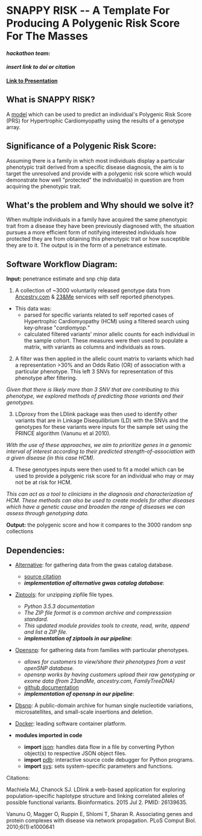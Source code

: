 
# **SNAPPY RISK** -- A Template For Producing A Polygenic Risk Score For The Masses

#### *hackathon team:*

#### *insert link to doi or citation*

#### [Link to Presentation](https://docs.google.com/presentation/d/1QgcN_QEQccpOUKctkwVCtzaE_Z_UvFrr50JRNkq9eJc/edit#slide=id.g5971a2130c_0_17)

## What is **SNAPPY RISK?**
A [model](https://www.lucidchart.com/invitations/accept/4f6b4edf-c7cd-4302-a349-bc40e1a4c9b2) which can be used to predict an individual's Polygenic Risk Score (PRS) for Hypertrophic Cardiomyopathy using the results of a genotype array.
                           




##  Significance of a Polygenic Risk Score:
Assuming there is a family in which most individuals display a particular phenotypic trait derived from a specific disease diagnosis, the aim is to target the unresolved and provide with a polygenic risk score which would demonstrate how well "protected" the individual(s) in question are from acquiring the phenotypic trait.


##   What's the problem and Why should we solve it?
When multiple individuals in a family have acquired the same phenotypic trait from a disease they have been previously diagnosed with, the situation pursues a more efficient form of notifying interested individuals how protected they are from obtaining this phenotypic trait or how susceptible they are to it. The output is in the form of a penetrance estimate. 


## Software Workflow Diagram:
**Input:** penetrance estimate and snp chip data 
  1. A collection of ~3000 voluntarily released genotype data from [Ancestry.com](https://www.ancestry.com/) & [23&Me](https://www.23andme.com/?mygf=true) services with self reported phenotypes.
  + This data was:
    - parsed for specific variants related to self reported cases of Hypertrophic Cardiomyopathy (HCM) using a filtered search using key-phrase "*cardiomyop.*" 
    - calculated filtered variants' minor allelic counts for each individual in the sample cohort. These measures were then used to populate a matrix, with variants as columns and individuals as rows. 
           
           
  2. A filter was then applied in the allelic count matrix to variants which had a representation >30% and an Odds Ratio (OR) of association with a particular phenotype. This left 3 SNVs for representation of this phenotype after filtering. 

*Given that there is likely more than 3 SNV that are contributing to this phenotype, we explored methods of predicting those variants and their genotypes.*

  3. LDproxy from the LDlink package was then used to identify other variants that are in Linkage Disequilibrium (LD) with the SNVs and the genotypes for these variants were inputs for the sample set using the PRINCE algorithm (Vanunu et al 2010). 

*With the use of these approaches, we aim to prioritize genes in a genomic interval of interest according to their predicted strength-of-association with a given disease (in this case HCM).* 

  4. These genotypes inputs were then used to fit a model which can be used to provide a polygenic risk score for an individual who may or may not be at risk for HCM. 
  
*This can act as a tool to clinicians in the diagnosis and characterization of HCM. These methods can also be used to create models for other diseases which have a genetic cause and broaden the range of diseases we can assess through genotyping data.*
   
   
 **Output:** the polygenic score and how it compares to the 3000 random snp collections 
 


## Dependencies: 
- [Alternative](https://www.ebi.ac.uk/gwas/api/search/downloads/alternative): for gathering data from the gwas catalog database.
   + [source citation](https://www.ebi.ac.uk/gwas/docs/file-downloads)
   + **_implementation of alternative gwas catalog database_**:
- [Ziptools](https://docs.python.org/3.7/library/zipfile.html): for unzipping zipfile file types.
   + *Python 3.5.3 documentation*
   + *The ZIP file format is a common archive and compresssion standard.*
   + *This updated module provides tools to create, read, write, append and list a ZIP file.* 
   + **_implementation of ziptools in our pipeline_**:
- [Opensnp](https://opensnp.org/): for gathering data from families with particular phenotypes.
   + *allows for customers to view/share their phenotypes from a vast openSNP database.*
   + *opensnp works by having customers upload their raw genotyping or exome data (from 23andMe, ancestry.com, FamilyTreeDNA)*
   + [github documentation](https://github.com/openSNP/snpr)
   + **_implementation of opensnp in our pipeline_**:
   
- [Dbsnp](https://www.ncbi.nlm.nih.gov/snp/): A public-domain archive for human single nucleotide variations, microsatellites, and small-scale insertions and deletion. 

- [Docker](https://www.docker.com/): leading software container platform.



- **modules imported in code**
    + **import** [json](https://docs.python.org/3/library/json.html): handles data flow in a file by converting Python object(s) to respective JSON object files.
    + **import** [pdb](https://docs.python.org/3/library/pdb.html): interactive source code debugger for Python programs.
    + **import** [sys](https://github.com/naidura/Computational_Medicine_1/edit/master/CVD/README.md): sets system-specific parameters and functions. 



Citations: 

Machiela MJ, Chanock SJ. LDlink a web-based application for exploring population-specific haplotype structure and linking correlated alleles of possible functional variants. Bioinformatics. 2015 Jul 2. PMID: 26139635. 

Vanunu O, Magger O, Ruppin E, Shlomi T, Sharan R. Associating genes and protein complexes with disease via network propagation. PLoS Comput Biol. 2010;6(1):e1000641







